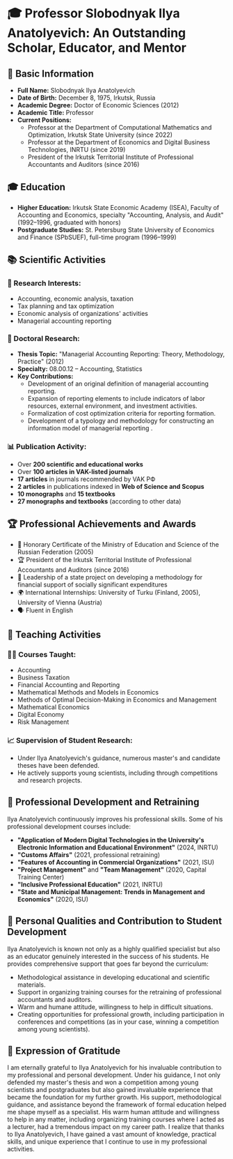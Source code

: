 
# 🎓 Professor Slobodnyak Ilya Anatolyevich: An Outstanding Scholar, Educator, and Mentor

## 📌 Basic Information
- **Full Name:** Slobodnyak Ilya Anatolyevich
- **Date of Birth:** December 8, 1975, Irkutsk, Russia 
- **Academic Degree:** Doctor of Economic Sciences (2012) 
- **Academic Title:** Professor 
- **Current Positions:**
  - Professor at the Department of Computational Mathematics and Optimization, Irkutsk State University (since 2022) 
  - Professor at the Department of Economics and Digital Business Technologies, INRTU (since 2019) 
  - President of the Irkutsk Territorial Institute of Professional Accountants and Auditors (since 2016) 

## 🎓 Education
- **Higher Education:** Irkutsk State Economic Academy (ISEA), Faculty of Accounting and Economics, specialty "Accounting, Analysis, and Audit" (1992–1996, graduated with honors) 
- **Postgraduate Studies:** St. Petersburg State University of Economics and Finance (SPbSUEF), full-time program (1996–1999) 

## 📚 Scientific Activities
### 🔬 Research Interests:
- Accounting, economic analysis, taxation 
- Tax planning and tax optimization 
- Economic analysis of organizations' activities 
- Managerial accounting reporting 

### 🧠 Doctoral Research:
- **Thesis Topic:** "Managerial Accounting Reporting: Theory, Methodology, Practice" (2012) 
- **Specialty:** 08.00.12 – Accounting, Statistics 
- **Key Contributions:**
  - Development of an original definition of managerial accounting reporting.
  - Expansion of reporting elements to include indicators of labor resources, external environment, and investment activities.
  - Formalization of cost optimization criteria for reporting formation.
  - Development of a typology and methodology for constructing an information model of managerial reporting .

### 📊 Publication Activity:
- Over **200 scientific and educational works** 
- Over **100 articles in VAK-listed journals** 
- **17 articles** in journals recommended by VAK РФ 
- **2 articles** in publications indexed in **Web of Science and Scopus** 
- **10 monographs** and **15 textbooks** 
- **27 monographs and textbooks** (according to other data) 

## 🏆 Professional Achievements and Awards
- 🏅 Honorary Certificate of the Ministry of Education and Science of the Russian Federation (2005) 
- 🏆 President of the Irkutsk Territorial Institute of Professional Accountants and Auditors (since 2016) 
- 💼 Leadership of a state project on developing a methodology for financial support of socially significant expenditures 
- 🌍 International Internships: University of Turku (Finland, 2005), University of Vienna (Austria) 
- 🗣️ Fluent in English 

## 📖 Teaching Activities
### 👨‍🏫 Courses Taught:
- Accounting
- Business Taxation
- Financial Accounting and Reporting
- Mathematical Methods and Models in Economics
- Methods of Optimal Decision-Making in Economics and Management
- Mathematical Economics
- Digital Economy
- Risk Management 

### 📈 Supervision of Student Research:
- Under Ilya Anatolyevich's guidance, numerous master's and candidate theses have been defended.
- He actively supports young scientists, including through competitions and research projects.

## 📜 Professional Development and Retraining
Ilya Anatolyevich continuously improves his professional skills. Some of his professional development courses include:
- **"Application of Modern Digital Technologies in the University's Electronic Information and Educational Environment"** (2024, INRTU) 
- **"Customs Affairs"** (2021, professional retraining) 
- **"Features of Accounting in Commercial Organizations"** (2021, ISU) 
- **"Project Management"** and **"Team Management"** (2020, Capital Training Center) 
- **"Inclusive Professional Education"** (2021, INRTU) 
- **"State and Municipal Management: Trends in Management and Economics"** (2020, ISU) 

## 💬 Personal Qualities and Contribution to Student Development
Ilya Anatolyevich is known not only as a highly qualified specialist but also as an educator genuinely interested in the success of his students. He provides comprehensive support that goes far beyond the curriculum:
- Methodological assistance in developing educational and scientific materials.
- Support in organizing training courses for the retraining of professional accountants and auditors.
- Warm and humane attitude, willingness to help in difficult situations.
- Creating opportunities for professional growth, including participation in conferences and competitions (as in your case, winning a competition among young scientists).

## 🙏 Expression of Gratitude

I am eternally grateful to Ilya Anatolyevich for his invaluable contribution to my professional and personal development. Under his guidance, I not only defended my master's thesis and won a competition among young scientists and postgraduates but also gained invaluable experience that became the foundation for my further growth. His support, methodological guidance, and assistance beyond the framework of formal education helped me shape myself as a specialist. His warm human attitude and willingness to help in any matter, including organizing training courses where I acted as a lecturer, had a tremendous impact on my career path. I realize that thanks to Ilya Anatolyevich, I have gained a vast amount of knowledge, practical skills, and unique experience that I continue to use in my professional activities.
